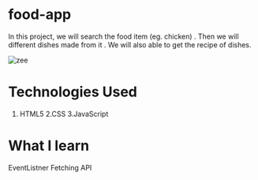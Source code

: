 # food-app
In this project, we will search the food item (eg. chicken) . Then we will different dishes  made from it . We will also able to get the recipe of dishes.

![zee](https://user-images.githubusercontent.com/84847269/128533484-47e39f49-75d7-458c-b26b-b92f1d162178.gif)

# Technologies Used
1. HTML5  2.CSS  3.JavaScript

# What I learn 
EventListner
Fetching API
